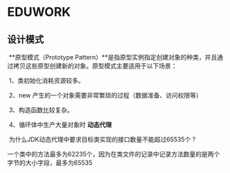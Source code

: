 # EDUWORK

## 设计模式

​	**原型模式（Prototype Pattern）**是指原型实例指定创建对象的种类，并且通过拷贝这些原型创建新的对象。原型模式主要适用于以下场景：

​	1、类初始化消耗资源较多。

​	2、new 产生的一个对象需要非常繁琐的过程（数据准备、访问权限等）

​	3、构造函数比较复杂。

​	4、循环体中生产大量对象时
**动态代理** 

​	为什么JDK动态代理中要求目标类实现的接口数量不能超过65535个？

​		一个类中的方法最多为62235个，因为在类文件的记录中记录方法数量的是两个字节的大小字段，最多为65535
